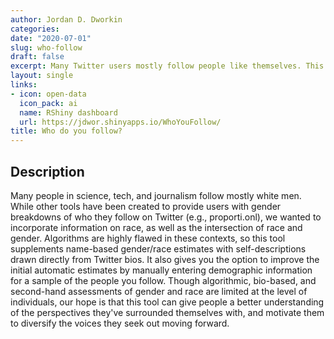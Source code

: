 ```yaml
---
author: Jordan D. Dworkin
categories:
date: "2020-07-01"
slug: who-follow
draft: false
excerpt: Many Twitter users mostly follow people like themselves. This tool helps people estimate, and hopefully change, the gender and racial/ethnic breakdown of the accounts they follow. 
layout: single
links:
- icon: open-data
  icon_pack: ai
  name: RShiny dashboard
  url: https://jdwor.shinyapps.io/WhoYouFollow/
title: Who do you follow?
---
```


## Description

Many people in science, tech, and journalism follow mostly white men. While other tools have been created to provide users with gender breakdowns of who they follow on Twitter (e.g., proporti.onl), we wanted to incorporate information on race, as well as the intersection of race and gender. Algorithms are highly flawed in these contexts, so this tool supplements name-based gender/race estimates with self-descriptions drawn directly from Twitter bios. It also gives you the option to improve the initial automatic estimates by manually entering demographic information for a sample of the people you follow. Though algorithmic, bio-based, and second-hand assessments of gender and race are limited at the level of individuals, our hope is that this tool can give people a better understanding of the perspectives they've surrounded themselves with, and motivate them to diversify the voices they seek out moving forward.